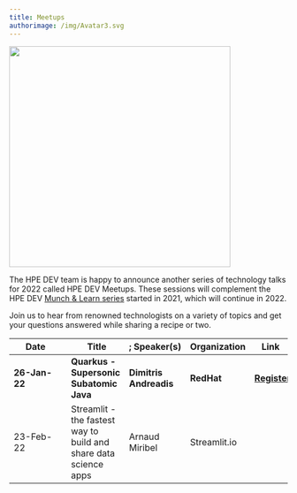```yaml
---
title: Meetups
authorimage: /img/Avatar3.svg
---
```

<img src="/img/skillup/MunchandLearn.svg" width="400">

The HPE DEV team is happy to announce another series of technology talks for 2022 called HPE DEV Meetups. These sessions will complement the HPE DEV [Munch & Learn series](https://developer.hpe.com/campaign/munch-and-learn) started in 2021, which will continue in 2022.

Join us to hear from renowned technologists on a variety of topics and get your questions answered while sharing a recipe or two.

| &nbsp;&nbsp;&nbsp;&nbsp;&nbsp;Date&nbsp;&nbsp;&nbsp;&nbsp;&nbsp;&nbsp;&nbsp; | &nbsp;Title                                                      | ;&nbsp;Speaker(s)      | Organization | &nbsp;&nbsp;&nbsp;Link&nbsp;&nbsp;&nbsp;&nbsp;&nbsp;                           |
| ---------------------------------------------------------------------------- | ---------------------------------------------------------------- | ---------------------- | ------------ | ------------------------------------------------------------------------------ |
| **26-Jan-22**                                                                | **Quarkus - Supersonic Subatomic Java**                          | **Dimitris Andreadis** | **RedHat**   | **[Register](https://hpe.zoom.us/webinar/register/WN_JLPveMmYSOWd1Mn-7bU62Q)** |
| 23-Feb-22                                                                    | Streamlit - the fastest way to build and share data science apps | Arnaud Miribel         | Streamlit.io |                                                                                |